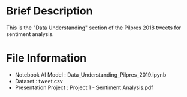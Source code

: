 # Brief Description
This is the "Data Understanding" section of the Pilpres 2018 tweets for sentiment analysis.

# File Information
- Notebook AI Model : Data_Understanding_Pilpres_2019.ipynb
- Dataset : tweet.csv
- Presentation Project : Project 1 - Sentiment Analysis.pdf
